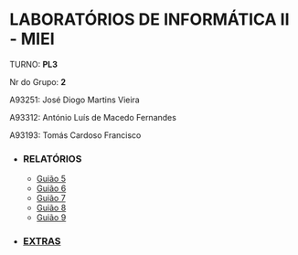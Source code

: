 # LABORATÓRIOS DE INFORMÁTICA II -  MIEI

TURNO: **PL3**

Nr do Grupo: **2**

A93251: José Diogo Martins Vieira

A93312: António Luís de Macedo Fernandes

A93193: Tomás Cardoso Francisco

- ### RELATÓRIOS
  - [Guião 5](https://github.com/JoseDiogoMartinsVieira/LI2PL3G2/blob/master/relat%C3%B3rios/Gui%C3%A3o5.md)
  - [Guião 6](https://github.com/JoseDiogoMartinsVieira/LI2PL3G2/blob/master/relat%C3%B3rios/Gui%C3%A3o6.md)
  - [Guião 7](https://github.com/JoseDiogoMartinsVieira/LI2PL3G2/blob/master/relat%C3%B3rios/Gui%C3%A3o7.md)
  - [Guião 8](https://github.com/JoseDiogoMartinsVieira/LI2PL3G2/blob/master/relat%C3%B3rios/Gui%C3%A3o8.md)
  - [Guião 9](https://github.com/JoseDiogoMartinsVieira/LI2PL3G2/blob/master/relat%C3%B3rios/Gui%C3%A3o9.md)

- ### [EXTRAS](https://github.com/JoseDiogoMartinsVieira/LI2PL3G2/blob/master/relat%C3%B3rios/extras.md)
